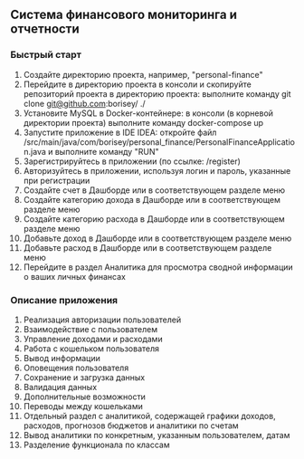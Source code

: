 ## Система финансового мониторинга и отчетности

### Быстрый старт
1. Создайте директорию проекта, например, "personal-finance"
2. Перейдите в директорию проекта в консоли и скопируйте репозиторий проекта в директорию проекта: выполните команду git clone git@github.com:borisey/ ./
3. Установите MySQL в Docker-контейнере: в консоли (в корневой директории проекта) выполните команду docker-compose up
4. Запустите приложение в IDE IDEA: откройте файл /src/main/java/com/borisey/personal_finance/PersonalFinanceApplication.java и выполните команду "RUN"
5. Зарегистрируйтесь в приложении (по ссылке: /register)
6. Авторизуйтесь в приложении, используя логин и пароль, указанные при регистрации
7. Создайте счет в Дашборде или в соответствующем разделе меню
8. Создайте категорию дохода в Дашборде или в соответствующем разделе меню
9. Создайте категорию расхода в Дашборде или в соответствующем разделе меню
10. Добавьте доход в Дашборде или в соответствующем разделе меню
11. Добавьте расход в Дашборде или в соответствующем разделе меню
12. Перейдите в раздел Аналитика для просмотра сводной информации о ваших личных финансах

### Описание приложения
1. Реализация авторизации пользователей
2. Взаимодействие с пользователем
3. Управление доходами и расходами
4. Работа с кошельком пользователя
5. Вывод информации
6. Оповещения пользователя
7. Сохранение и загрузка данных
8. Валидация данных
9. Дополнительные возможности
10. Переводы между кошельками
11. Отдельный раздел с аналитикой, содержащей графики доходов, расходов, прогнозов бюджетов и аналитики по счетам
12. Вывод аналитики по конкретным, указанным пользователем, датам
13. Разделение функционала по классам